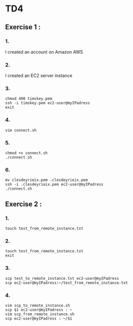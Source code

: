 # TD4

## Exercise 1 :

### 1.
I created an account on Amazon AWS

### 2.
I created an EC2 server instance

### 3.
```
chmod 400 timskey.pem
ssh -i timskey.pem ec2-user@myIPadress
exit
```
### 4.
```
vim connect.sh
```
### 5.
```
chmod +x connect.sh
./connect.sh
```
### 6.
```
mv clesdeyrieix.pem .clesdeyrieix.pem
ssh -i .clesdeyrieix.pem ec2-user@myIPadress
./connect.sh
```

## Exercise 2 :

### 1.
```
touch test_from_remote_instance.txt
```

### 2.
```
touch test_from_remote_instance.txt
exit
```

### 3.
```
scp test_to_remote_instance.txt ec2-user@myIPadress
scp ec2-user@myIPadress:~/test_from_remote_instance.txt
```

### 4.
```
vim scp_to_remote_instance.sh 
scp $1 ec2-user@myIPadress : ~
vim scp_from_remote_instance.sh
scp ec2-user@myIPadress : ~/$1
```
